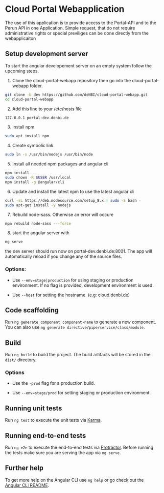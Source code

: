 # Cloud Portal Webapplication 

The use of this application is to provide access to the Portal-API and to the Perun API in one Application. 
Simple request, that do not require administrative rights or special previliges can be done directly from the webapplicaiton

## Setup development server
To start the angular developement server on an empty system follow the upcoming steps.

1. Clone the cloud-portal-webapp repository then go into the cloud-portal-webapp folder.
~~~BASH
git clone -b dev https://github.com/deNBI/cloud-portal-webapp.git
cd cloud-portal-webapp
~~~

2. Add this line to your /etc/hosts file 
~~~BASH
127.0.0.1 portal-dev.denbi.de
~~~

3. Install npm
~~~BASH
sudo apt install npm
~~~

4. Create symbolic link
~~~BASH
sudo ln -s /usr/bin/nodejs /usr/bin/node
~~~

5. Install all needed npm packages and angular cli
~~~BASH
npm install 
sudo chown -R $USER /usr/local
npm install -g @angular/cli
~~~

6. Update and install the latest npm to use the latest angular cli
~~~BASH
curl -sL https://deb.nodesource.com/setup_8.x | sudo -E bash -
sudo apt-get install -y nodejs
~~~

7. Rebuild node-sass. Otherwise an error will occure
~~~BASH
npm rebuild node-sass ---force
~~~

8. start the angular server with
~~~BASH
ng serve
~~~

the dev server should run now on portal-dev.denbi.de:8001. The app will automatically reload if you change any of the source files.

### Options:

* Use `--env=stage|production` for using staging or production environment. If no flag is provided, development environment is used. 

* Use `--host` for setting the hostname. (e.g: cloud.denbi.de)

## Code scaffolding

Run `ng generate component component-name` to generate a new component. You can also use `ng generate directive/pipe/service/class/module`.

## Build

Run `ng build` to build the project. The build artifacts will be stored in the `dist/` directory. 

### Options

* Use the `-prod` flag for a production build.

* Use `--env=stage/prod` for setting staging or production environment. 

## Running unit tests

Run `ng test` to execute the unit tests via [Karma](https://karma-runner.github.io).

## Running end-to-end tests

Run `ng e2e` to execute the end-to-end tests via [Protractor](http://www.protractortest.org/).
Before running the tests make sure you are serving the app via `ng serve`.

## Further help

To get more help on the Angular CLI use `ng help` or go check out the [Angular CLI README](https://github.com/angular/angular-cli/blob/master/README.md).
